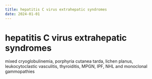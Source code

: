 ```yaml
---
title: hepatitis C virus extrahepatic syndromes
date: 2024-01-01
---
```

# hepatitis C virus extrahepatic syndromes

mixed cryoglobulinemia, porphyria cutanea tarda, lichen planus, leukocytoclastic vasculitis, thyroiditis, MPGN, IPF, NHL and monoclonal gammopathies
